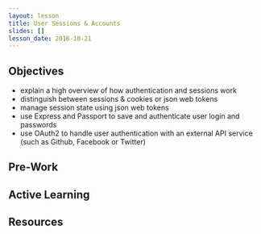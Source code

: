 ```yaml
---
layout: lesson
title: User Sessions & Accounts
slides: []
lesson_date: 2016-10-21
---
```


## Objectives

- explain a high overview of how authentication and sessions work
- distinguish between sessions & cookies or json web tokens
- manage session state using json web tokens
- use Express and Passport to save and authenticate user login and passwords
- use OAuth2 to handle user authentication with an external API service (such as Github, Facebook or Twitter)

## Pre-Work

## Active Learning

## Resources

